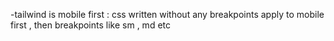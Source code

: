-tailwind is mobile first : css written without any breakpoints apply to mobile first ,
    then breakpoints like sm , md etc